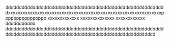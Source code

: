 dddddddddddddddddddddddddddddddddddddddddddddddddddddddddddxxxxxxxxxxxxxxxxxxxxxxxxxxxxxxxxxxxxxxxxxxxxxxxxxxxxxxxxxxxxxxxpppppppppppppppp
xxxxxxxxxxxxx
xxxxxxxxxxxxxx
xxxxxxxxxxxx
ddddddddddd
ddddddddddddddddddddddddddddddddddddddddddddddddddddddddddddddddddddddddddddddddddddddddddddddddddddddddddddddddd
